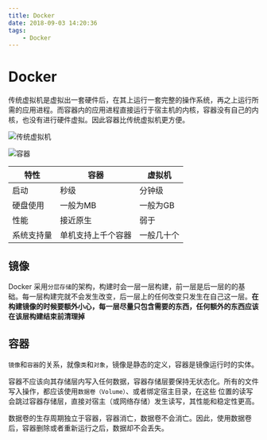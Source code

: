 ```yaml
---
title: Docker
date: 2018-09-03 14:20:36
tags:
    - Docker
---
```

# Docker

传统虚拟机是虚拟出一套硬件后，在其上运行一套完整的操作系统，再之上运行所需的应用进程。而容器内的应用进程直接运行于宿主机的内核，容器没有自己的内核，也没有进行硬件虚拟。因此容器比传统虚拟机更方便。

![传统虚拟机](http://cdn.shianqi.com/20180903144605_O4W8uZ_Screenshot.png)

![容器](http://cdn.shianqi.com/20180903144626_tpANiO_Screenshot.png)

|特性|容器|虚拟机|
|---|---|---|
|启动|秒级|分钟级|
|硬盘使用|一般为MB|一般为GB|
|性能|接近原生|弱于|
|系统支持量|单机支持上千个容器|一般几十个|

## 镜像

Docker 采用`分层存储`的架构，构建时会一层一层构建，前一层是后一层的的基础。每一层构建完就不会发生改变，后一层上的任何改变只发生在自己这一层。**在构建镜像的时候要额外小心，每一层尽量只包含需要的东西，任何额外的东西应该在该层构建结束前清理掉**

## 容器

`镜像`和`容器`的关系，就像`类`和`对象`，镜像是静态的定义，容器是镜像运行时的实体。

容器不应该向其存储层内写入任何数据，容器存储层要保持无状态化。所有的文件写入操作，都应该使用`数据卷（Volume）`、或者绑定宿主目录，在这些 位置的读写会跳过容器存储层，直接对宿主（或网络存储）发生读写，其性能和稳定性更高。

数据卷的生存周期独立于容器，容器消亡，数据卷不会消亡。因此，使用数据卷后，容器删除或者重新运行之后，数据却不会丢失。
